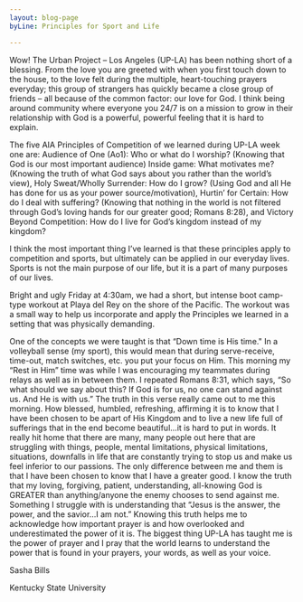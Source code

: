 ```yaml
---
layout: blog-page
byLine: Principles for Sport and Life

---
```

Wow! The Urban Project – Los Angeles (UP-LA) has been nothing short of a blessing. From the love you are greeted with when you first touch down to the house, to the love felt during the multiple, heart-touching prayers everyday; this group of strangers has quickly became a close group of friends – all because of the common factor: our love for God. I think being around community where everyone you 24/7 is on a mission to grow in their relationship with God is a powerful, powerful feeling that it is hard to explain.

The five AIA Principles of Competition of we learned during UP-LA week one are: Audience of One (Ao1): Who or what do I worship? (Knowing that God is our most important audience) Inside game: What motivates me? (Knowing the truth of what God says about you rather than the world’s view), Holy Sweat/Wholly Surrender: How do I grow? (Using God and all He has done for us as your power source/motivation), Hurtin’ for Certain: How do I deal with suffering? (Knowing that nothing in the world is not filtered through God’s loving hands for our greater good; Romans 8:28), and Victory Beyond Competition: How do I live for God’s kingdom instead of my kingdom?

I think the most important thing I’ve learned is that these principles apply to competition and sports, but ultimately can be applied in our everyday lives. Sports is not the main purpose of our life, but it is a part of many purposes of our lives.

Bright and ugly Friday at 4:30am, we had a short, but intense boot camp-type workout at Playa del Rey on the shore of the Pacific. The workout was a small way to help us incorporate and apply the Principles we learned in a setting that was physically demanding.

One of the concepts we were taught is that “Down time is His time." In a volleyball sense (my sport), this would mean that during serve-receive, time-out, match switches, etc. you put your focus on Him. This morning my “Rest in Him” time was while I was encouraging my teammates during relays as well as in between them. I repeated Romans 8:31, which says, “So what should we say about this? If God is for us, no one can stand against us. And He is with us.” The truth in this verse really came out to me this morning. How blessed, humbled, refreshing, affirming it is to know that I have been chosen to be apart of His Kingdom and to live a new life full of sufferings that in the end become beautiful...it is hard to put in words. It really hit home that there are many, many people out here that are struggling with things, people, mental limitations, physical limitations, situations, downfalls in life that are constantly trying to stop us and make us feel inferior to our passions. The only difference between me and them is that I have been chosen to know that I have a greater good. I know the truth that my loving, forgiving, patient, understanding, all-knowing God is GREATER than anything/anyone the enemy chooses to send against me. Something I struggle with is understanding that “Jesus is the answer, the power, and the savior...I am not.” Knowing this truth helps me to acknowledge how important prayer is and how overlooked and underestimated the power of it is. The biggest thing UP-LA has taught me is the power of prayer and I pray that the world learns to understand the power that is found in your prayers, your words, as well as your voice.

Sasha Bills

Kentucky State University